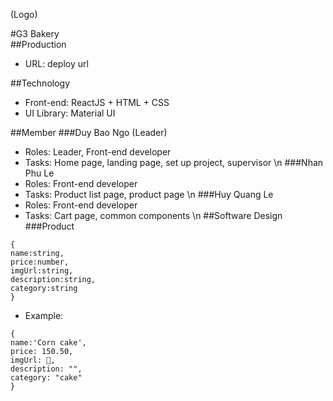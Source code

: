 
(Logo)

#G3 Bakery \
##Production
- URL: deploy url

##Technology
- Front-end: ReactJS + HTML + CSS
- UI Library: Material UI

##Member
###Duy Bao Ngo (Leader)
- Roles: Leader, Front-end developer
- Tasks: Home page, landing page, set up project, supervisor
\n
###Nhan Phu Le
- Roles: Front-end developer
- Tasks: Product list page, product page
\n
###Huy Quang Le
- Roles: Front-end developer
- Tasks: Cart page, common components
\n
##Software Design
###Product
~~~
{
name:string,
price:number,
imgUrl:string,
description:string,
category:string
}
~~~
- Example:
~~~
{
name:'Corn cake',
price: 150.50,
imgUrl: 🔗,
description: "",
category: "cake"
}
~~~


